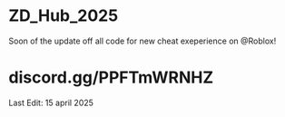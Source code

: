 # ZD_Hub_2025

Soon of the update off all code for new cheat exeperience on @Roblox!

# discord.gg/PPFTmWRNHZ


Last Edit: 15 april 2025

